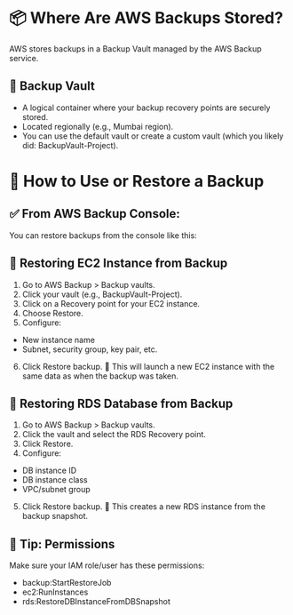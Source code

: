 # 📦 Where Are AWS Backups Stored?
AWS stores backups in a Backup Vault managed by the AWS Backup service.

## 🔐 Backup Vault
 - A logical container where your backup recovery points are securely stored.
 - Located regionally (e.g., Mumbai region).
 - You can use the default vault or create a custom vault (which you likely did: BackupVault-Project).
# 🔄 How to Use or Restore a Backup
## ✅ From AWS Backup Console:
You can restore backups from the console like this:
## 🔁 Restoring EC2 Instance from Backup
1. Go to AWS Backup > Backup vaults.
2. Click your vault (e.g., BackupVault-Project).
3. Click on a Recovery point for your EC2 instance.
4. Choose Restore.
5. Configure:
  - New instance name
  - Subnet, security group, key pair, etc.
6. Click Restore backup.
📌 This will launch a new EC2 instance with the same data as when the backup was taken.
## 🔁 Restoring RDS Database from Backup
1. Go to AWS Backup > Backup vaults.
2. Click the vault and select the RDS Recovery point.
3. Click Restore.
4. Configure:
  - DB instance ID
  - DB instance class
  - VPC/subnet group
5. Click Restore backup.
📌 This creates a new RDS instance from the backup snapshot.
## 🔐 Tip: Permissions
Make sure your IAM role/user has these permissions:
- backup:StartRestoreJob
- ec2:RunInstances
- rds:RestoreDBInstanceFromDBSnapshot

